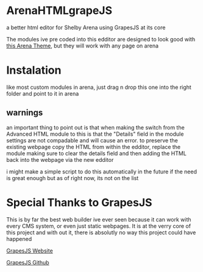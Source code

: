 <h1>ArenaHTMLgrapeJS</h1>
<p>a better html editor for Shelby Arena using GrapesJS at its core</p>
<p>The modules ive pre coded into this edditor are designed to look good with <a href="https://github.com/zjustus/Arena-Templates/tree/master/MembersResponsive/Dramatic">this Arena Theme</a>, but they will work with any page on arena</p>

<h1>Instalation</h1>
<p>like most custom modules in arena, just drag n drop this one into the right folder and point to it in arena</p>
<h2>warnings</h2>
<p>an important thing to point out is that when making the switch from the Advanced HTML module to this is that the "Details" field in the module settings are not compadable and will cause an error. to preserve the existing webpage copy the HTML from within the edditor, replace the module making sure to clear the details field and then adding the HTML back into the webpage via the new edditor</p>
<p>i might make a simple script to do this automatically in the future if the need is great enough but as of right now, its not on the list</p>

<h1>Special Thanks to GrapesJS</h1>
<p>This is by far the best web builder ive ever seen because it can work with every CMS system, or even just static webpages. It is at the verry core of this project and with out it, there is absolutly no way this project could have happened</p>
<p><a href="https://grapesjs.com">GrapesJS Website</a></p>
<p><a href="https://github.com/artf/grapesjs">GrapesJS Github</a></p>
